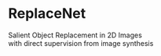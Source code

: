# ReplaceNet

Salient Object Replacement in 2D Images   
with direct supervision from image synthesis


